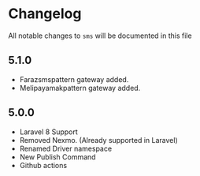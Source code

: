 # Changelog

All notable changes to `sms` will be documented in this file

## 5.1.0

- Farazsmspattern gateway added.
- Melipayamakpattern gateway added.

## 5.0.0

- Laravel 8 Support
- Removed Nexmo. (Already supported in Laravel)
- Renamed Driver namespace
- New Publish Command
- Github actions
